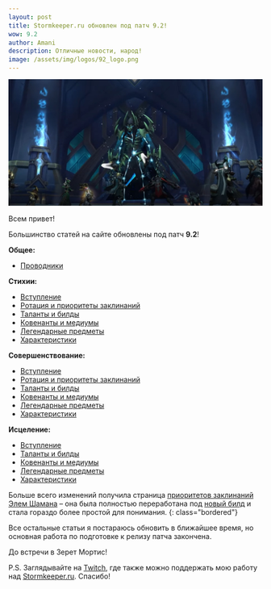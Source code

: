 ```yaml
---    
layout: post
title: Stormkeeper.ru обновлен под патч 9.2!
wow: 9.2
author: Amani
description: Отличные новости, народ! 
image: /assets/img/logos/92_logo.png
---
```


<p align="center">
<img src="/assets/img/9-2-upd.jpg" > 
</p>


Всем привет!

Большинство статей на сайте обновлены под патч **9.2**! 

**Общее:**
* [Проводники](https://stormkeeper.ru/info/conduits.html)

<p></p>

**Стихии:**
* [Вступление](https://stormkeeper.ru/ele/intro.html)
* [Ротация и приоритеты заклинаний](https://stormkeeper.ru/ele/rotation.html)
* [Таланты и билды](https://stormkeeper.ru/ele/talents.html)
* [Ковенанты и медиумы](https://stormkeeper.ru/ele/covenants.html)
* [Легендарные предметы](https://stormkeeper.ru/ele/legendaries.html)
* [Характеристики](https://stormkeeper.ru/ele/stats.html)

<p></p>

**Совершенствование:**
* [Вступление](https://stormkeeper.ru/enh/intro.html)
* [Ротация и приоритеты заклинаний](https://stormkeeper.ru/enh/rotation.html)
* [Таланты и билды](https://stormkeeper.ru/enh/talents.html)
* [Ковенанты и медиумы](https://stormkeeper.ru/enh/covenants.html)
* [Легендарные предметы](https://stormkeeper.ru/enh/legendaries.html)
* [Характеристики](https://stormkeeper.ru/enh/stats.html)

<p></p>

**Исцеление:**
* [Вступление](https://stormkeeper.ru/resto/intro.html)
* [Таланты и билды](https://stormkeeper.ru/resto/talents.html)
* [Ковенанты и медиумы](https://stormkeeper.ru/resto/covenants.html)
* [Легендарные предметы](https://stormkeeper.ru/resto/legendaries.html)
* [Характеристики](https://stormkeeper.ru/resto/stats.html)

<p></p>

Больше всего изменений получила страница [приоритетов заклинаний Элем Шамана](https://stormkeeper.ru/ele/rotation.html) – она была полностью переработана под [новый билд](https://stormkeeper.ru/2022/02/14/ele-meme.html) и стала гораздо более простой для понимания.
{: class="bordered"}

Все остальные статьи я постараюсь обновить в ближайшее время, но основная работа по подготовке к релизу патча закончена. 

До встречи в Зерет Мортис!

P.S. Заглядывайте на [Twitch](https://www.twitch.tv/amanizandalari), где также можно поддержать мою работу над [Stormkeeper.ru](https://stormkeeper.ru/). Спасибо!

